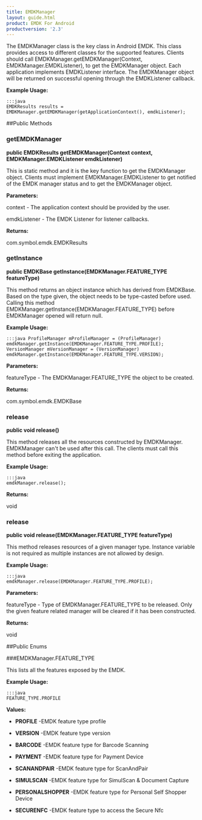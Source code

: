 ```yaml
---
title: EMDKManager
layout: guide.html
product: EMDK For Android
productversion: '2.3'
---
```


The EMDKManager class is the key class in Android EMDK. This class provides access to different classes for the supported features. 
 Clients should call EMDKManager.getEMDKManager(Context, EMDKManager.EMDKListener), to get the EMDKManager object. 
 Each application implements EMDKListener interface. 
 The EMDKManager object will be returned on successful opening through the EMDKListener callback.
 
 

**Example Usage:**
	
	:::java	
	EMDKResults results = EMDKManager.getEMDKManager(getApplicationContext(), emdkListener);


##Public Methods

### getEMDKManager

**public EMDKResults getEMDKManager(Context context, EMDKManager.EMDKListener emdkListener)**

This is static method and it is the key function to get the EMDKManager object.
 Clients must implement  EMDKManager.EMDKListener to get notified of the EMDK manager status and to get the EMDKManager object.

**Parameters:**

context - The application context should be provided by the user.

emdkListener - The EMDK Listener for listener callbacks.

**Returns:**

com.symbol.emdk.EMDKResults

### getInstance

**public EMDKBase getInstance(EMDKManager.FEATURE_TYPE featureType)**

This method returns an object instance which has derived from EMDKBase. Based on the type given, the object needs to be type-casted before used.
 Calling this method  EMDKManager.getInstance(EMDKManager.FEATURE_TYPE) before EMDKManager opened will return null. 
 

**Example Usage:**
	
	:::java	ProfileManager mProfileManager = (ProfileManager) emdkManager.getInstance(EMDKManager.FEATURE_TYPE.PROFILE);
	VersionManager mVersionManager = (VersionManager) emdkManager.getInstance(EMDKManager.FEATURE_TYPE.VERSION);


**Parameters:**

featureType - The  EMDKManager.FEATURE_TYPE the object to be created.

**Returns:**

com.symbol.emdk.EMDKBase

### release

**public void release()**

This method releases all the resources constructed by EMDKManager. EMDKManager can't be used after this call.
 The clients must call this method before exiting the application.
 
 

**Example Usage:**
	
	:::java	
	emdkManager.release();


**Returns:**

void

### release

**public void release(EMDKManager.FEATURE_TYPE featureType)**

This method releases resources of a given manager type. Instance variable is not required as multiple instances are not allowed by design.
 
 

**Example Usage:**
	
	:::java	
	emdkManager.release(EMDKManager.FEATURE_TYPE.PROFILE);


**Parameters:**

featureType - Type of  EMDKManager.FEATURE_TYPE to be released. Only the given feature related manager will be cleared if it has been constructed.

**Returns:**

void

##Public Enums

###EMDKManager.FEATURE_TYPE

This lists all the features exposed by the EMDK.
 
 

**Example Usage:**
	
	:::java	
	FEATURE_TYPE.PROFILE


**Values:**

* **PROFILE** -EMDK feature type profile

* **VERSION** -EMDK feature type version

* **BARCODE** -EMDK feature type for Barcode Scanning

* **PAYMENT** -EMDK feature type for Payment Device

* **SCANANDPAIR** -EMDK feature type for ScanAndPair

* **SIMULSCAN** -EMDK feature type for SimulScan & Document Capture

* **PERSONALSHOPPER** -EMDK feature type for Personal Self Shopper Device

* **SECURENFC** -EMDK feature type to access the Secure Nfc













